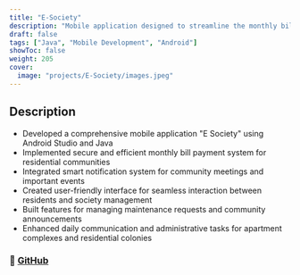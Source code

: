 ```yaml
---
title: "E-Society"
description: "Mobile application designed to streamline the monthly bill payment process and provide reminders for meetings and event updates, enhancing the daily experiences of society, colony, or apartment residents."
draft: false
tags: ["Java", "Mobile Development", "Android"]
showToc: false
weight: 205
cover:
  image: "projects/E-Society/images.jpeg"
---
```


## Description

- Developed a comprehensive mobile application "E Society" using Android Studio and Java
- Implemented secure and efficient monthly bill payment system for residential communities
- Integrated smart notification system for community meetings and important events
- Created user-friendly interface for seamless interaction between residents and society management
- Built features for managing maintenance requests and community announcements
- Enhanced daily communication and administrative tasks for apartment complexes and residential colonies

### 🔗 [GitHub](https://github.com/JEETDESAI25/E-Society)
